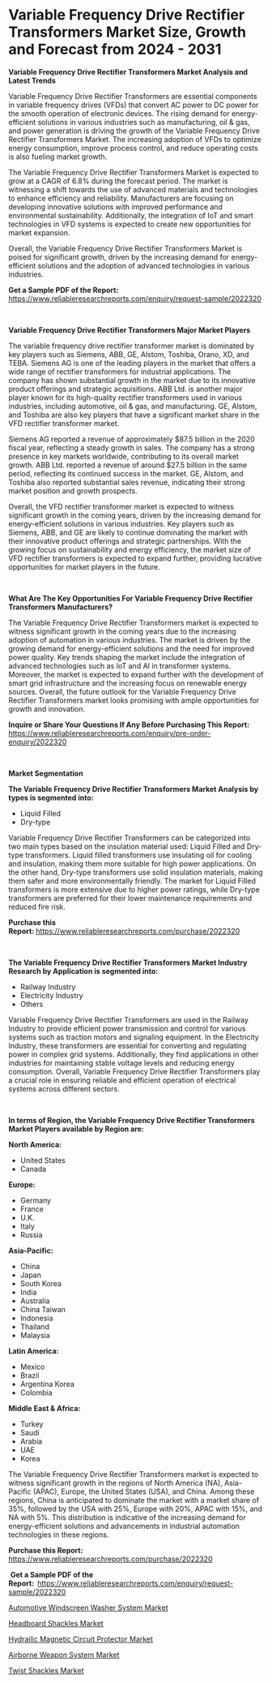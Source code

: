 <p><h1>Variable Frequency Drive Rectifier Transformers Market Size, Growth and Forecast from 2024 - 2031</h1></p><p><strong>Variable Frequency Drive Rectifier Transformers Market Analysis and Latest Trends</strong></p>
<p><p>Variable Frequency Drive Rectifier Transformers are essential components in variable frequency drives (VFDs) that convert AC power to DC power for the smooth operation of electronic devices. The rising demand for energy-efficient solutions in various industries such as manufacturing, oil & gas, and power generation is driving the growth of the Variable Frequency Drive Rectifier Transformers Market. The increasing adoption of VFDs to optimize energy consumption, improve process control, and reduce operating costs is also fueling market growth.</p><p>The Variable Frequency Drive Rectifier Transformers Market is expected to grow at a CAGR of 6.8% during the forecast period. The market is witnessing a shift towards the use of advanced materials and technologies to enhance efficiency and reliability. Manufacturers are focusing on developing innovative solutions with improved performance and environmental sustainability. Additionally, the integration of IoT and smart technologies in VFD systems is expected to create new opportunities for market expansion.</p><p>Overall, the Variable Frequency Drive Rectifier Transformers Market is poised for significant growth, driven by the increasing demand for energy-efficient solutions and the adoption of advanced technologies in various industries.</p></p>
<p><strong>Get a Sample PDF of the Report:&nbsp;</strong> <a href="https://www.reliableresearchreports.com/enquiry/request-sample/2022320">https://www.reliableresearchreports.com/enquiry/request-sample/2022320</a></p>
<p>&nbsp;</p>
<p><strong>Variable Frequency Drive Rectifier Transformers Major Market Players</strong></p>
<p><p>The variable frequency drive rectifier transformer market is dominated by key players such as Siemens, ABB, GE, Alstom, Toshiba, Orano, XD, and TEBA. Siemens AG is one of the leading players in the market that offers a wide range of rectifier transformers for industrial applications. The company has shown substantial growth in the market due to its innovative product offerings and strategic acquisitions. ABB Ltd. is another major player known for its high-quality rectifier transformers used in various industries, including automotive, oil & gas, and manufacturing. GE, Alstom, and Toshiba are also key players that have a significant market share in the VFD rectifier transformer market.</p><p>Siemens AG reported a revenue of approximately $87.5 billion in the 2020 fiscal year, reflecting a steady growth in sales. The company has a strong presence in key markets worldwide, contributing to its overall market growth. ABB Ltd. reported a revenue of around $27.5 billion in the same period, reflecting its continued success in the market. GE, Alstom, and Toshiba also reported substantial sales revenue, indicating their strong market position and growth prospects.</p><p>Overall, the VFD rectifier transformer market is expected to witness significant growth in the coming years, driven by the increasing demand for energy-efficient solutions in various industries. Key players such as Siemens, ABB, and GE are likely to continue dominating the market with their innovative product offerings and strategic partnerships. With the growing focus on sustainability and energy efficiency, the market size of VFD rectifier transformers is expected to expand further, providing lucrative opportunities for market players in the future.</p></p>
<p>&nbsp;</p>
<p><strong>What Are The Key Opportunities For Variable Frequency Drive Rectifier Transformers Manufacturers?</strong></p>
<p><p>The Variable Frequency Drive Rectifier Transformers market is expected to witness significant growth in the coming years due to the increasing adoption of automation in various industries. The market is driven by the growing demand for energy-efficient solutions and the need for improved power quality. Key trends shaping the market include the integration of advanced technologies such as IoT and AI in transformer systems. Moreover, the market is expected to expand further with the development of smart grid infrastructure and the increasing focus on renewable energy sources. Overall, the future outlook for the Variable Frequency Drive Rectifier Transformers market looks promising with ample opportunities for growth and innovation.</p></p>
<p><strong>Inquire or Share Your Questions If Any Before Purchasing This Report:</strong> <a href="https://www.reliableresearchreports.com/enquiry/pre-order-enquiry/2022320">https://www.reliableresearchreports.com/enquiry/pre-order-enquiry/2022320</a></p>
<p>&nbsp;</p>
<p><strong>Market Segmentation</strong></p>
<p><strong>The Variable Frequency Drive Rectifier Transformers Market Analysis by types is segmented into:</strong></p>
<p><ul><li>Liquid Filled</li><li>Dry-type</li></ul></p>
<p><p>Variable Frequency Drive Rectifier Transformers can be categorized into two main types based on the insulation material used: Liquid Filled and Dry-type transformers. Liquid filled transformers use insulating oil for cooling and insulation, making them more suitable for high power applications. On the other hand, Dry-type transformers use solid insulation materials, making them safer and more environmentally friendly. The market for Liquid Filled transformers is more extensive due to higher power ratings, while Dry-type transformers are preferred for their lower maintenance requirements and reduced fire risk.</p></p>
<p><strong>Purchase this Report:&nbsp;</strong><a href="https://www.reliableresearchreports.com/purchase/2022320">https://www.reliableresearchreports.com/purchase/2022320</a></p>
<p>&nbsp;</p>
<p><strong>The Variable Frequency Drive Rectifier Transformers Market Industry Research by Application is segmented into:</strong></p>
<p><ul><li>Railway Industry</li><li>Electricity Industry</li><li>Others</li></ul></p>
<p><p>Variable Frequency Drive Rectifier Transformers are used in the Railway Industry to provide efficient power transmission and control for various systems such as traction motors and signaling equipment. In the Electricity Industry, these transformers are essential for converting and regulating power in complex grid systems. Additionally, they find applications in other industries for maintaining stable voltage levels and reducing energy consumption. Overall, Variable Frequency Drive Rectifier Transformers play a crucial role in ensuring reliable and efficient operation of electrical systems across different sectors.</p></p>
<p>&nbsp;</p>
<p><strong>In terms of Region, the Variable Frequency Drive Rectifier Transformers Market Players available by Region are:</strong></p>
<p>
    <p> <strong> North America: </strong>
        <ul>
            <li>United States</li>
            <li>Canada</li>
        </ul>
        </p> 
    <p> <strong> Europe: </strong>
        <ul>
            <li>Germany</li>
            <li>France</li>
            <li>U.K.</li>
            <li>Italy</li>
            <li>Russia</li>
        </ul>
        </p> 
    <p> <strong> Asia-Pacific: </strong>
        <ul>
            <li>China</li>
            <li>Japan</li>
            <li>South Korea</li>
            <li>India</li>
            <li>Australia</li>
            <li>China Taiwan</li>
            <li>Indonesia</li>
            <li>Thailand</li>
            <li>Malaysia</li>
        </ul>
        </p> 
    <p> <strong> Latin America: </strong>
        <ul>
            <li>Mexico</li>
            <li>Brazil</li>
            <li>Argentina Korea</li>
            <li>Colombia</li>
        </ul>
        </p> 
    <p> <strong> Middle East & Africa: </strong>
        <ul>
            <li>Turkey</li>
            <li>Saudi</li>
            <li>Arabia</li>
            <li>UAE</li>
            <li>Korea</li>
        </ul>
    </p>
    </p>
<p><p>The Variable Frequency Drive Rectifier Transformers market is expected to witness significant growth in the regions of North America (NA), Asia-Pacific (APAC), Europe, the United States (USA), and China. Among these regions, China is anticipated to dominate the market with a market share of 35%, followed by the USA with 25%, Europe with 20%, APAC with 15%, and NA with 5%. This distribution is indicative of the increasing demand for energy-efficient solutions and advancements in industrial automation technologies in these regions.</p></p>
<p><strong>Purchase this Report: </strong><a href="https://www.reliableresearchreports.com/purchase/2022320">https://www.reliableresearchreports.com/purchase/2022320</a></p>
<p>&nbsp;<strong>Get a Sample PDF of the Report:&nbsp;&nbsp;</strong><a href="https://www.reliableresearchreports.com/enquiry/request-sample/2022320">https://www.reliableresearchreports.com/enquiry/request-sample/2022320</a></p>
<p><strong></strong></p>
<p><p><a href="https://view.publitas.com/reportprime-1/automotive-windscreen-washer-system-market-size-furnishes-valuable-information-encompassing-market-share-market-trends-and-projections-spanning-from-2024-to-2031/">Automotive Windscreen Washer System Market</a></p><p><a href="https://nifty-kite-d51.notion.site/Global-Headboard-Shackles-Market-by-Types-Applications-and-Major-Players-with-Regional-Growth-Rat-a58051e7c7244eaf85b222226bd8ac03">Headboard Shackles Market</a></p><p><a href="https://github.com/edytherolanlouisejk1miz0wig/Market-Research-Report-List-1/blob/main/hydrailic-magnetic-circuit-protector-market.md">Hydrailic Magnetic Circuit Protector Market</a></p><p><a href="https://view.publitas.com/reportprime-1/airborne-weapon-system-market-research-report-reveals-the-latest-trends-and-opportunities-of-this-market-for-period-from-2024-2031/">Airborne Weapon System Market</a></p><p><a href="https://ivy-potential-64b.notion.site/Twist-Shackles-Market-Size-and-Growth-Market-Segmentation-Regional-and-Country-Breakdowns-and-Mar-9144295eb7834960a153f79829a0b1fc">Twist Shackles Market</a></p></p>